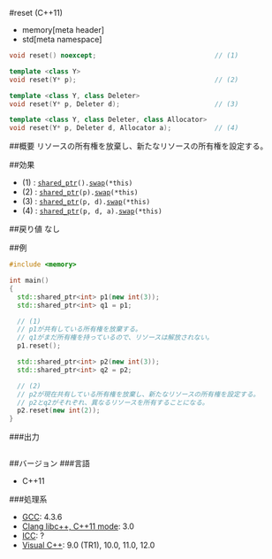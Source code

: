 #reset (C++11)
* memory[meta header]
* std[meta namespace]

```cpp
void reset() noexcept;                              // (1)

template <class Y>
void reset(Y* p);                                   // (2)

template <class Y, class Deleter>
void reset(Y* p, Deleter d);                        // (3)

template <class Y, class Deleter, class Allocator>
void reset(Y* p, Deleter d, Allocator a);           // (4)
```

##概要
リソースの所有権を放棄し、新たなリソースの所有権を設定する。


##効果
- (1) : [`shared_ptr`](./op_constructor.md)`().`[`swap`](./swap.md)`(*this)`
- (2) : [`shared_ptr`](./op_constructor.md)`(p).`[`swap`](./swap.md)`(*this)`
- (3) : [`shared_ptr`](./op_constructor.md)`(p, d).`[`swap`](./swap.md)`(*this)`
- (4) : [`shared_ptr`](./op_constructor.md)`(p, d, a).`[`swap`](./swap.md)`(*this)`


##戻り値
なし


##例
```cpp
#include <memory>

int main()
{
  std::shared_ptr<int> p1(new int(3));
  std::shared_ptr<int> q1 = p1;

  // (1)
  // p1が共有している所有権を放棄する。
  // q1がまだ所有権を持っているので、リソースは解放されない。
  p1.reset();

  std::shared_ptr<int> p2(new int(3));
  std::shared_ptr<int> q2 = p2;

  // (2)
  // p2が現在共有している所有権を放棄し、新たなリソースの所有権を設定する。
  // p2とq2がそれぞれ、異なるリソースを所有することになる。
  p2.reset(new int(2));
}
```

###出力
```
```

##バージョン
###言語
- C++11

###処理系
- [GCC](/implementation.md#gcc): 4.3.6
- [Clang libc++, C++11 mode](/implementation.md#clang): 3.0
- [ICC](/implementation.md#icc): ?
- [Visual C++](/implementation.md#visual_cpp): 9.0 (TR1), 10.0, 11.0, 12.0
